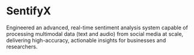 # SentifyX
Engineered an advanced, real-time sentiment analysis system capable of processing multimodal data (text and audio) from social media at scale, delivering high-accuracy, actionable insights for businesses and researchers.
